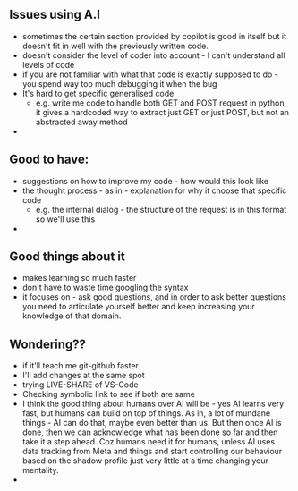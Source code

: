 ## Issues using A.I

- sometimes the certain section provided by copilot is good in itself but it doesn't fit in well with the previously written code.
- doesn't consider the level of coder into account - I can't understand all levels of code
- if you are not familiar with what that code is exactly supposed to do - you spend way too much debugging it when the bug
- It's hard to get specific generalised code
  - e.g. write me code to handle both GET and POST request in python, it gives a hardcoded way to extract just GET or just POST, but not an abstracted away method
-

## Good to have:

- suggestions on how to improve my code - how would this look like
- the thought process - as in - explanation for why it choose that specific code
  - e.g. the internal dialog - the structure of the request is in this format so we'll use this
-

## Good things about it

- makes learning so much faster
- don't have to waste time googling the syntax
- it focuses on - ask good questions, and in order to ask better questions you need to articulate yourself better and keep increasing your knowledge of that domain.

## Wondering??

- if it'll teach me git-github faster
- I'll add changes at the same spot
- trying LIVE-SHARE of VS-Code
- Checking symbolic link to see if both are same
- I think the good thing about humans over AI will be - yes AI learns very fast, but humans can build on top of things. As in, a lot of mundane things - AI can do that, maybe even better than us. But then once AI is done, then we can acknowledge what has been done so far and then take it a step ahead. Coz humans need it for humans, unless AI uses data tracking from Meta and things and start controlling our behaviour based on the shadow profile just very little at a time changing your mentality.
- 


